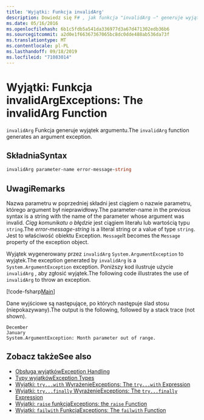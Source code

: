 ```yaml
---
title: 'Wyjątki: Funkcja invalidArg'
description: Dowiedz się F# , jak funkcja "invalidArg —" generuje wyjątek argumentu.
ms.date: 05/16/2016
ms.openlocfilehash: 6b1c5fdb5a541da336977d3a67d471302edb36b6
ms.sourcegitcommit: a2d0e1f66367367065bc8dc0dde488ab536da73f
ms.translationtype: MT
ms.contentlocale: pl-PL
ms.lasthandoff: 09/18/2019
ms.locfileid: "71083014"
---
```

# <a name="exceptions-the-invalidarg-function"></a><span data-ttu-id="26574-103">Wyjątki: Funkcja invalidArg</span><span class="sxs-lookup"><span data-stu-id="26574-103">Exceptions: The invalidArg Function</span></span>

<span data-ttu-id="26574-104">`invalidArg` Funkcja generuje wyjątek argumentu.</span><span class="sxs-lookup"><span data-stu-id="26574-104">The `invalidArg` function generates an argument exception.</span></span>

## <a name="syntax"></a><span data-ttu-id="26574-105">Składnia</span><span class="sxs-lookup"><span data-stu-id="26574-105">Syntax</span></span>

```fsharp
invalidArg parameter-name error-message-string
```

## <a name="remarks"></a><span data-ttu-id="26574-106">Uwagi</span><span class="sxs-lookup"><span data-stu-id="26574-106">Remarks</span></span>

<span data-ttu-id="26574-107">Nazwa parametru w poprzedniej składni jest ciągiem o nazwie parametru, którego argument był nieprawidłowy.</span><span class="sxs-lookup"><span data-stu-id="26574-107">The parameter-name in the previous syntax is a string with the name of the parameter whose argument was invalid.</span></span> <span data-ttu-id="26574-108">*Ciąg komunikatu o błędzie* jest ciągiem literału lub wartością typu `string`.</span><span class="sxs-lookup"><span data-stu-id="26574-108">The *error-message-string* is a literal string or a value of type `string`.</span></span> <span data-ttu-id="26574-109">Jest to właściwość obiektu Exception. `Message`</span><span class="sxs-lookup"><span data-stu-id="26574-109">It becomes the `Message` property of the exception object.</span></span>

<span data-ttu-id="26574-110">Wyjątek wygenerowany przez `invalidArg` `System.ArgumentException` to wyjątek.</span><span class="sxs-lookup"><span data-stu-id="26574-110">The exception generated by `invalidArg` is a `System.ArgumentException` exception.</span></span> <span data-ttu-id="26574-111">Poniższy kod ilustruje użycie `invalidArg` , aby zgłosić wyjątek.</span><span class="sxs-lookup"><span data-stu-id="26574-111">The following code illustrates the use of `invalidArg` to throw an exception.</span></span>

[!code-fsharp[Main](~/samples/snippets/fsharp/lang-ref-2/snippet6101.fs)]

<span data-ttu-id="26574-112">Dane wyjściowe są następujące, po których następuje ślad stosu (niepokazywany).</span><span class="sxs-lookup"><span data-stu-id="26574-112">The output is the following, followed by a stack trace (not shown).</span></span>

```console
December
January
System.ArgumentException: Month parameter out of range.
```

## <a name="see-also"></a><span data-ttu-id="26574-113">Zobacz także</span><span class="sxs-lookup"><span data-stu-id="26574-113">See also</span></span>

- [<span data-ttu-id="26574-114">Obsługa wyjątków</span><span class="sxs-lookup"><span data-stu-id="26574-114">Exception Handling</span></span>](index.md)
- [<span data-ttu-id="26574-115">Typy wyjątków</span><span class="sxs-lookup"><span data-stu-id="26574-115">Exception Types</span></span>](exception-types.md)
- [<span data-ttu-id="26574-116">Wyjątki: `try...with` Wyrażenie</span><span class="sxs-lookup"><span data-stu-id="26574-116">Exceptions: The `try...with` Expression</span></span>](the-try-with-expression.md)
- [<span data-ttu-id="26574-117">Wyjątki: `try...finally` Wyrażenie</span><span class="sxs-lookup"><span data-stu-id="26574-117">Exceptions: The `try...finally` Expression</span></span>](the-try-finally-expression.md)
- [<span data-ttu-id="26574-118">Wyjątki: `raise` funkcja</span><span class="sxs-lookup"><span data-stu-id="26574-118">Exceptions: the `raise` Function</span></span>](the-raise-function.md)
- [<span data-ttu-id="26574-119">Wyjątki: `failwith` Funkcja</span><span class="sxs-lookup"><span data-stu-id="26574-119">Exceptions: The `failwith` Function</span></span>](the-failwith-function.md)
